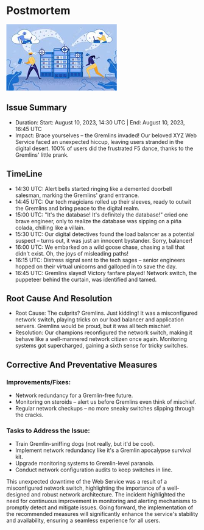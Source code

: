 # Postmortem

![Hackers hacking](postmortem.jpg)

## Issue Summary

+ Duration: Start: August 10, 2023, 14:30 UTC | End: August 10, 2023, 16:45 UTC
+ Impact: Brace yourselves – the Gremlins invaded! Our beloved XYZ Web Service faced an unexpected hiccup, leaving users stranded in the digital desert. 100% of users did the frustrated F5 dance, thanks to the Gremlins' little prank.

## TimeLine

+ 14:30 UTC: Alert bells started ringing like a demented doorbell salesman, marking the Gremlins' grand entrance.
+ 14:45 UTC: Our tech magicians rolled up their sleeves, ready to outwit the Gremlins and bring peace to the digital realm.
+ 15:00 UTC: "It's the database! It's definitely the database!" cried one brave engineer, only to realize the database was sipping on a piña colada, chilling like a villain.
+ 15:30 UTC: Our digital detectives found the load balancer as a potential suspect – turns out, it was just an innocent bystander. Sorry, balancer!
+ 16:00 UTC: We embarked on a wild goose chase, chasing a tail that didn't exist. Oh, the joys of misleading paths!
+ 16:15 UTC: Distress signal sent to the tech sages – senior engineers hopped on their virtual unicorns and galloped in to save the day.
+ 16:45 UTC: Gremlins slayed! Victory fanfare played! Network switch, the puppeteer behind the curtain, was identified and tamed.

## Root Cause And Resolution

+ Root Cause: The culprits? Gremlins. Just kidding! It was a misconfigured network switch, playing tricks on our load balancer and application servers. Gremlins would be proud, but it was all tech mischief.
+ Resolution: Our champions reconfigured the network switch, making it behave like a well-mannered network citizen once again. Monitoring systems got supercharged, gaining a sixth sense for tricky switches.

## Corrective And Preventative Measures

### Improvements/Fixes:

+ Network redundancy for a Gremlin-free future.
+ Monitoring on steroids – alert us before Gremlins even think of mischief.
+ Regular network checkups – no more sneaky switches slipping through the cracks.

### Tasks to Address the Issue:

+ Train Gremlin-sniffing dogs (not really, but it'd be cool).
+ Implement network redundancy like it's a Gremlin apocalypse survival kit.
+ Upgrade monitoring systems to Gremlin-level paranoia.
+ Conduct network configuration audits to keep switches in line.

This unexpected downtime of the Web Service was a result of a misconfigured network switch, highlighting the importance of a well-designed and robust network architecture. The incident highlighted the need for continuous improvement in monitoring and alerting mechanisms to promptly detect and mitigate issues. Going forward, the implementation of the recommended measures will significantly enhance the service's stability and availability, ensuring a seamless experience for all users.
